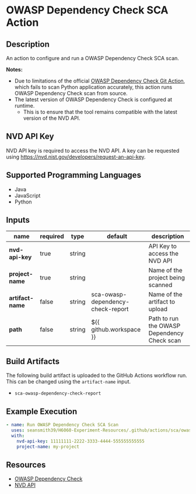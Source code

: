 # OWASP Dependency Check SCA Action

## Description

An action to configure and run a OWASP Dependency Check SCA scan.

**Notes:**
- Due to limitations of the official [OWASP Dependency Check Git Action](https://github.com/jeremylong/DependencyCheck), which fails to scan Python application accurately, this action runs OWASP Dependency Check scan from source.
- The latest version of OWASP Dependency Check is configured at runtime.
  - This is to ensure that the tool remains compatible with the latest version of the NVD API. 

## NVD API Key

NVD API key is required to access the NVD API. A key can be requested using https://nvd.nist.gov/developers/request-an-api-key.

## Supported Programming Languages

- Java
- JavaScript
- Python

## Inputs

| name              | required | type   | default                           | description                                 |
|-------------------|----------|--------|-----------------------------------|---------------------------------------------|
| **nvd-api-key**   | true     | string |                                   | API Key to access the NVD API               |
| **project-name**  | true     | string |                                   | Name of the project being scanned           |
| **artifact-name** | false    | string | sca-owasp-dependency-check-report | Name of the artifact to upload              |
| **path**          | false    | string | ${{ github.workspace }}           | Path to run the OWASP Dependency Check scan |

## Build Artifacts

The following build artifact is uploaded to the GitHub Actions workflow run. This can be changed using the `artifact-name` input.
- `sca-owasp-dependency-check-report`

## Example Execution

```yaml
- name: Run OWASP Dependency Check SCA Scan
  uses: seansmith39/H6060-Experiment-Resources/.github/actions/sca/owasp-dependency-check
  with:
    nvd-api-key: 11111111-2222-3333-4444-555555555555
    project-name: my-project
```

## Resources 

- [OWASP Dependency Check](https://owasp.org/www-project-dependency-check/)
- [NVD API](https://nvd.nist.gov/developers/vulnerabilities)
